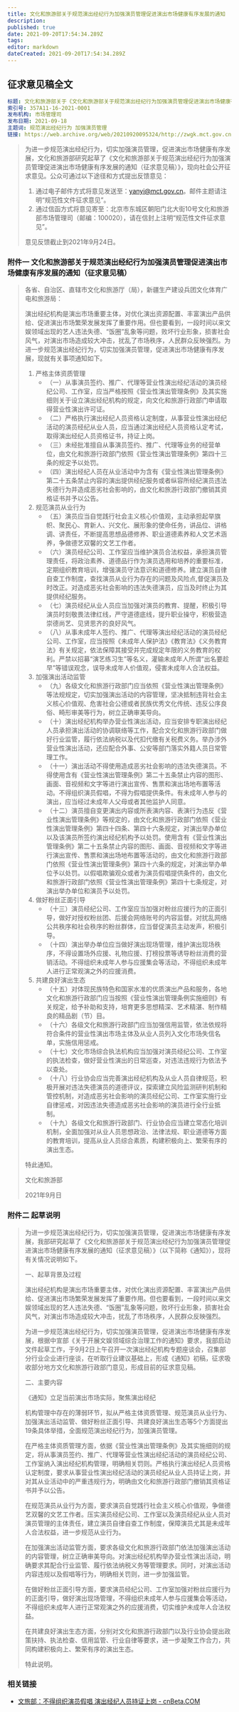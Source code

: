```yaml
---
title: 文化和旅游部关于规范演出经纪行为加强演员管理促进演出市场健康有序发展的通知
description: 
published: true
date: 2021-09-20T17:54:34.289Z
tags: 
editor: markdown
dateCreated: 2021-09-20T17:54:34.289Z
---
```


## 征求意见稿全文

```YAML
标题: 文化和旅游部关于《文化和旅游部关于规范演出经纪行为加强演员管理促进演出市场健康有序发展的通知（征求意见稿）》公开征求意见的公告
索引号: 357A11-16-2021-0001
发布机构: 市场管理司
发布日期: 2021-09-18
主题词: 规范演出经纪行为 加强演员管理
链接: https://web.archive.org/web/20210920095324/http://zwgk.mct.gov.cn/zfxxgkml/scgl/202109/t20210918_927876.html
```

> 为进一步规范演出经纪行为，切实加强演员管理，促进演出市场健康有序发展，文化和旅游部研究起草了《文化和旅游部关于规范演出经纪行为加强演员管理促进演出市场健康有序发展的通知（征求意见稿）》，现向社会公开征求意见。公众可通过以下途径和方式提出反馈意见：
>
> 1. 通过电子邮件方式将意见发送至：yanyi@mct.gov.cn。邮件主题请注明“规范性文件征求意见”。
> 2. 通过信函方式将意见寄至：北京市东城区朝阳门北大街10号文化和旅游部市场管理司（邮编：100020），请在信封上注明“规范性文件征求意见”。
>
> 意见反馈截止到2021年9月24日。

### 附件一 文化和旅游部关于规范演出经纪行为加强演员管理促进演出市场健康有序发展的通知（征求意见稿）

> 各省、自治区、直辖市文化和旅游厅（局），新疆生产建设兵团文化体育广电和旅游局：
>
> 演出经纪机构是演出市场重要主体，对优化演出资源配置、丰富演出产品供给、促进演出市场繁荣发展发挥了重要作用。但也要看到，一段时间以来文娱领域出现的艺人违法失德、“饭圈”乱象等问题，败坏行业形象，损害社会风气，对演出市场造成较大冲击，扰乱了市场秩序，人民群众反映强烈。为进一步规范演出经纪行为，切实加强演员管理，促进演出市场健康有序发展，现就有关事项通知如下。
>
> 1. 严格主体资质管理
>     + （一）从事演员签约、推广、代理等营业性演出经纪活动的演员经纪公司、工作室，应当严格按照《营业性演出管理条例》及其实施细则关于设立演出经纪机构的规定，向文化和旅游行政部门申请取得营业性演出许可证。
>     + （二）严格执行演出经纪人员资格认定制度，从事营业性演出经纪活动的演员经纪从业人员，应当通过演出经纪人员资格认定考试，取得演出经纪人员资格证书，持证上岗。
>     + （三）未经批准擅自从事演员签约、推广、代理等业务的经营单位，由文化和旅游行政部门依照《营业性演出管理条例》第四十三条的规定予以处罚。
>     + （四）演出经纪人员在从业活动中为含有《营业性演出管理条例》第二十五条禁止内容的演出提供经纪服务或者纵容所经纪演员违法失德行为并造成恶劣社会影响的，由文化和旅游行政部门撤销其资格证书并予以公告。
> 2. 规范演员从业行为
>     + （五）演员应当自觉践行社会主义核心价值观，主动承担起举旗帜、聚民心、育新人、兴文化、展形象的使命任务，讲品位、讲格调、讲责任，不断提高思想品德修养、职业道德素养和人文艺术涵养，争做德艺双馨的文艺工作者。 
>     + （六）演员经纪公司、工作室应当维护演员合法权益，承担演员管理责任，将政治素养、道德品行作为演员选用和培养的重要标准，定期组织教育培训，增强演员守法意识和道德修养。建立演员自律自查工作制度，查找演员从业行为存在的问题及风险点,督促演员及时改正。对造成恶劣社会影响的违法失德演员，应当及时终止为其提供经纪服务。
>     + （七）演员经纪从业人员应当加强对演员的教育、提醒，积极引导演员时刻敬畏法律红线，严守道德底线，提升职业操守，积极营造崇德尚艺、见贤思齐的良好风气。
>     + （八）从事未成年人签约、推广、代理等演出经纪活动的演员经纪公司、工作室，应当按照《未成年人保护法》《教育法》《义务教育法》有关规定，依法保障其接受并完成规定年限的义务教育的权利。严禁以招募“演艺练习生”等名义，灌输未成年人所谓“出名要趁早”等错误观念，误导未成年人价值观，侵害未成年人合法权益。
> 3. 加强演出活动监管
>     + （九）各级文化和旅游行政部门应当依照《营业性演出管理条例》等法规规定，切实加强演出活动的内容管理，坚决抵制违背社会主义核心价值观、危害社会公德或者民族优秀文化传统、违反公序良俗、畸形审美等行为，树立正确审美导向。 
>     + （十）演出经纪机构举办营业性演出活动，应当安排专职演出经纪人员承担演出活动的协调联络等工作，配合文化和旅游行政部门做好行业监管，履行依法纳税以及代扣代缴有关税费义务。举办涉外营业性演出活动，还应配合外事、公安等部门落实外籍人员日常管理工作。
>     + （十一）演出活动不得使用造成恶劣社会影响的违法失德演员。不得使用含有《营业性演出管理条例》第二十五条禁止内容的图形、画面、音视频和文字等进行演出宣传、售票和演出场地布置等活动。不得组织演员假唱，不得为假唱提供条件。有未成年人参与的演出，应当经过未成年人父母或者其他监护人同意。
>     + （十二）演员擅自变更演出内容或所表演内容、表演行为违反《营业性演出管理条例》等规定的，由文化和旅游行政部门依照《营业性演出管理条例》第四十四条、第四十六条规定，对演出举办单位以及该演员所签约演出经纪机构予以处罚。使用含有《营业性演出管理条例》第二十五条禁止内容的图形、画面、音视频和文字等进行演出宣传、售票和演出场地布置等活动的，由文化和旅游行政部门依照《营业性演出管理条例》第四十六条的规定，对演出举办单位予以处罚。以假唱欺骗观众或者为演员假唱提供条件的，由文化和旅游行政部门依照《营业性演出管理条例》第四十七条规定，对演出举办单位和演员予以处罚。
> 4. 做好粉丝正面引导
>     + （十三）演员经纪公司、工作室应当加强对粉丝应援行为的正面引导，做好对授权粉丝团、后援会网络账号的内容监督。对扰乱网络公共秩序和社会秩序的粉丝群体，应当督促演员主动发声，积极引导。
>     + （十四）演出举办单位应当做好演出现场管理，维护演出现场秩序，不得设置场外应援、礼物应援、打榜投票等诱导粉丝消费的营销活动。不得组织未成年人参与应援集会等活动，不得组织未成年人进行正常观演之外的应援消费。
> 5. 共建良好演出生态
>     + （十五）对体现民族特色和国家水准的优质演出产品和服务，各地文化和旅游行政部门应当按照《营业性演出管理条例实施细则》有关规定，给予补助和支持，培育更多思想精深、艺术精湛、制作精良的精品剧（节）目。
>     + （十六）各级文化和旅游行政部门应当加强信用监管，依法依规将符合条件的营业性演出市场主体及从业人员列入文化市场失信名单，实施信用惩戒。
>     + （十七）文化市场综合执法机构应当加强对演员经纪公司、工作室的执法检查，做好营业性演出的日常巡查，对违法违规行为依法予以查处。
>     + （十八）行业协会应当完善演出经纪机构及从业人员自律规范，积极开展对违法失德演员的道德评议，探索建立风险监测研判机制和管控机制，对造成恶劣社会影响的演员经纪公司、工作室实施行业自律惩戒，对因违法失德造成恶劣社会影响的演员进行全行业抵制。
>     + （十九）各级文化和旅游行政部门、行业协会应当建立常态化培训机制，全面加强对从业人员思想政治、法律法规、职业道德等方面的教育培训，提高从业人员综合素质，构建积极向上、繁荣有序的演出生态。
>
> 特此通知。
>
> 文化和旅游部
>
> 2021年9月日

### 附件二 起草说明

> 为进一步规范演出经纪行为，切实加强演员管理，促进演出市场健康有序发展，我部研究起草了《文化和旅游部关于规范演出经纪行为加强演员管理促进演出市场健康有序发展的通知（征求意见稿）》（以下简称《通知》），现将有关情况说明如下。
>
> 一、起草背景及过程
>
> 演出经纪机构是演出市场重要主体，对优化演出资源配置、丰富演出产品供给、促进演出市场繁荣发展发挥了重要作用。但也要看到，一段时间以来文娱领域出现的艺人违法失德、“饭圈”乱象等问题，败坏行业形象，损害社会风气，对演出市场造成较大冲击，扰乱了市场秩序，人民群众反映强烈。
>
> 为进一步规范演出经纪行为，切实加强演员管理，促进演出市场健康有序发展，根据中宣部《关于开展文娱领域综合治理工作的通知》要求，我部启动文件起草工作，于9月2日上午召开一次演出经纪机构专题座谈会，召集部分行业企业进行座谈，在听取行业建议基础上，形成《通知》初稿，征求吸收部分地方文化和旅游行政部门意见，形成目前的征求意见稿。
>
> 二、主要内容
>
> 《通知》立足当前演出市场实际，聚焦演出经纪
>
> 机构管理中存在的薄弱环节，拟从严格主体资质管理、规范演员从业行为、加强演出活动监管、做好粉丝正面引导、共建良好演出生态等5个方面提出19条具体举措，全面规范演出经纪行为，加强演员管理。
>
> 在严格主体资质管理方面，依据《营业性演出管理条例》及其实施细则的规定，将从事演员签约、推广、代理等营业性演出经纪活动的演员经纪公司、工作室纳入演出经纪机构管理，明确相关罚则。严格执行演出经纪人员资格认定制度，要求从事营业性演出经纪活动的演员经纪从业人员持证上岗，并对其从业活动中的严重违规行为，明确由文化和旅游行政部门撤销其资格证书并予以公告。
>
> 在规范演员从业行为方面，要求演员自觉践行社会主义核心价值观，争做德艺双馨的文艺工作者。压实演员经纪公司、工作室以及演员经纪从业人员对演员管理的主体责任，建立演员自律自查工作制度，保障演员尤其是未成年人合法权益，进一步规范从业行为。
>
> 在加强演出活动监管方面，要求各级文化和旅游行政部门依法加强演出活动的内容管理，树立正确审美导向。对演出经纪机构举办营业性演出活动，明确要求其配合行业监管、履行依法纳税义务等管理要求。同时，对演出活动内容违规以及假唱等行为，明确相关罚则，进一步加强监管。
>
> 在做好粉丝正面引导方面，要求演员经纪公司、工作室加强对粉丝应援行为的正面引导，做好演出现场管理，不得组织未成年人参与应援集会等活动，不得组织未成年人进行正常观演之外的应援消费，切实维护未成年人合法权益。
>
> 在共建良好演出生态方面，分别对文化和旅游行政部门以及行业协会提出政策扶持、执法检查、信用监管、行业自律等要求，进一步凝聚工作合力，共同构建积极向上、繁荣有序的演出生态。
>
> 特此说明。

### 相关链接

+ [文旅部：不得组织演员假唱 演出经纪人员持证上岗 - cnBeta.COM](https://web.archive.org/web/20210920095004/https://www.cnbeta.com/articles/tech/1180769.htm)
